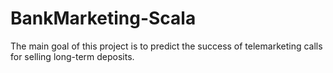 # BankMarketing-Scala
The main goal of this project is to predict the success of telemarketing calls for selling long-term deposits.
